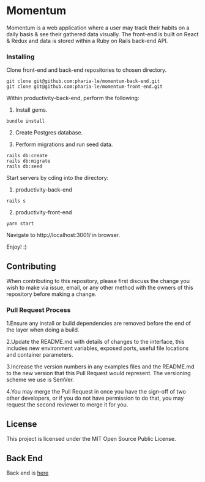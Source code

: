 
# Momentum

Momentum is a web application where a user may track their habits on a daily basis & see their gathered data visually. The front-end is built on React & Redux and data is stored within a Ruby on Rails back-end API.

### Installing

Clone front-end and back-end repositories to chosen directory.

```
git clone git@github.com:pharia-le/momentum-back-end.git
git clone git@github.com:pharia-le/momentum-front-end.git
```

Within productivity-back-end, perform the following:

1) Install gems.

```
bundle install
```

2) Create Postgres database.

3) Perform migrations and run seed data.

```
rails db:create
rails db:migrate
rails db:seed
```

Start servers by cding into the directory:

1) productivity-back-end

```
rails s
```

2) productivity-front-end

```
yarn start
```

Navigate to http://localhost:3001/ in browser.

Enjoy! :)

## Contributing

When contributing to this repository, please first discuss the change you wish to make via issue, email, or any other method with the owners of this repository before making a change.

### Pull Request Process

1.Ensure any install or build dependencies are removed before the end of the layer when doing a build.

2.Update the README.md with details of changes to the interface, this includes new environment variables, exposed ports, useful file locations and container parameters.

3.Increase the version numbers in any examples files and the README.md to the new version that this Pull Request would represent. The versioning scheme we use is SemVer.

4.You may merge the Pull Request in once you have the sign-off of two other developers, or if you do not have permission to do that, you may request the second reviewer to merge it for you.

## License

This project is licensed under the MIT Open Source Public License.

## Back End

Back end is [here](https://github.com/pharia-le/momentum-back-end)